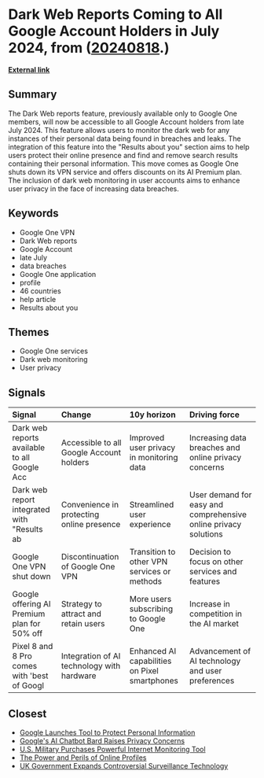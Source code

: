 # __Dark Web Reports Coming to All Google Account Holders in July 2024__, from ([20240818](https://kghosh.substack.com/p/20240818).)

__[External link](https://9to5google.com/2024/07/09/google-one-dark-web-reports-all-google-accounts/?_hsenc=p2ANqtz-9ChR49kJ18Ci5AJZmJgkO6FjlxEcCrN2MKfxWvoZl0hbqlchrrGOaNHckA7IcY8nKbBLidezR9obW9aA_xC34Yro43-dhjBMIgmnliMiCgszfVkZY&_hsmi=315080931)__



## Summary

The Dark Web reports feature, previously available only to Google One members, will now be accessible to all Google Account holders from late July 2024. This feature allows users to monitor the dark web for any instances of their personal data being found in breaches and leaks. The integration of this feature into the "Results about you" section aims to help users protect their online presence and find and remove search results containing their personal information. This move comes as Google One shuts down its VPN service and offers discounts on its AI Premium plan. The inclusion of dark web monitoring in user accounts aims to enhance user privacy in the face of increasing data breaches.

## Keywords

* Google One VPN
* Dark Web reports
* Google Account
* late July
* data breaches
* Google One application
* profile
* 46 countries
* help article
* Results about you

## Themes

* Google One services
* Dark web monitoring
* User privacy

## Signals

| Signal                                       | Change                                     | 10y horizon                                   | Driving force                                                   |
|:---------------------------------------------|:-------------------------------------------|:----------------------------------------------|:----------------------------------------------------------------|
| Dark web reports available to all Google Acc | Accessible to all Google Account holders   | Improved user privacy in monitoring data      | Increasing data breaches and online privacy concerns            |
| Dark web report integrated with "Results ab  | Convenience in protecting online presence  | Streamlined user experience                   | User demand for easy and comprehensive online privacy solutions |
| Google One VPN shut down                     | Discontinuation of Google One VPN          | Transition to other VPN services or methods   | Decision to focus on other services and features                |
| Google offering AI Premium plan for 50% off  | Strategy to attract and retain users       | More users subscribing to Google One          | Increase in competition in the AI market                        |
| Pixel 8 and 8 Pro comes with 'best of Googl  | Integration of AI technology with hardware | Enhanced AI capabilities on Pixel smartphones | Advancement of AI technology and user preferences               |

## Closest

* [Google Launches Tool to Protect Personal Information](b5874f0dc7f077a23317b07aa5e60ea8)
* [Google's AI Chatbot Bard Raises Privacy Concerns](9962e2ca5ad5ea684e801c62fbed39d5)
* [U.S. Military Purchases Powerful Internet Monitoring Tool](8f5fe20e3702256a4bb3cdf7fd677752)
* [The Power and Perils of Online Profiles](f1d82c77bab293b0974aa46784ef1984)
* [UK Government Expands Controversial Surveillance Technology](4fe61511dabd734b653a98b45e8bd3c0)